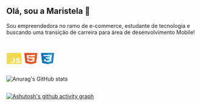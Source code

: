 


## Olá, sou a Maristela 👋
Sou empreendedora no ramo de e-commerce, estudante de tecnologia e buscando uma transição de carreira para área de desenvolvimento Mobile!
##

<div style="display: inline_block"><br>

  <img align="center" alt="Rafa-Js" height="30" width="40" src="https://raw.githubusercontent.com/devicons/devicon/master/icons/javascript/javascript-plain.svg">
  <img align="center" alt="Rafa-HTML" height="30" width="40" src="https://raw.githubusercontent.com/devicons/devicon/master/icons/html5/html5-original.svg">
  <img align="center" alt="Rafa-CSS" height="30" width="40" src="https://raw.githubusercontent.com/devicons/devicon/master/icons/css3/css3-original.svg">

</div>
  
  ##
 

  ![Anurag's GitHub stats](https://github-readme-stats.vercel.app/api?username=MarisDev&show_icons=true&theme=midnight-purple)
</div>

##





[![Ashutosh's github activity graph](https://github-readme-activity-graph.vercel.app/graph?username=MarisDev&bg_color=000000&color=a358fd&line=7300ff&point=ffffff&area=true&hide_border=true)](https://github.com/ashutosh00710/github-readme-activity-graph)


